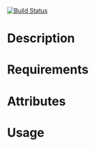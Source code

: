 [![Build Status](https://secure.travis-ci.org/cdracars/chef-mysql-secure.png)](http://travis-ci.org/cdracars/chef-mysql-secure)

Description
===========

Requirements
============

Attributes
==========

Usage
=====
